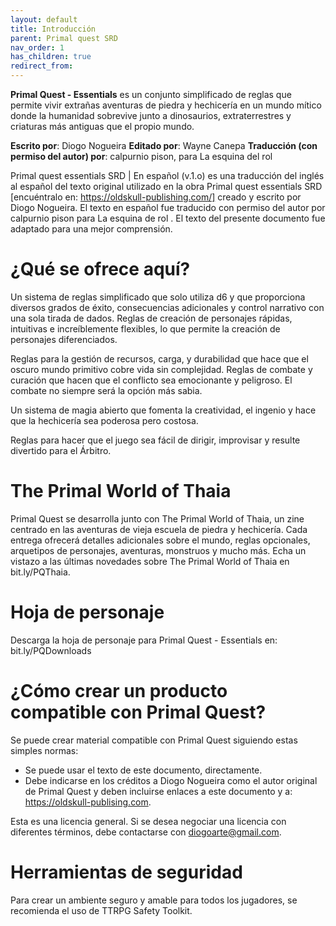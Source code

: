 ```yaml
---
layout: default
title: Introducción
parent: Primal quest SRD
nav_order: 1
has_children: true
redirect_from:
---
```


**Primal Quest - Essentials** es un conjunto simplificado de reglas que permite vivir extrañas aventuras de piedra y hechicería en un mundo mítico donde la humanidad sobrevive junto a dinosaurios, extraterrestres y criaturas más antiguas que el propio mundo.

**Escrito por**: Diogo Nogueira
**Editado por**: Wayne Canepa
**Traducción (con permiso del autor) por**: calpurnio pison, para La esquina del rol

Primal quest essentials SRD | En español (v.1.o) es una traducción del inglés al español del texto original utilizado en la obra Primal quest essentials SRD [encuéntralo en: https://oldskull-publishing.com/] creado y escrito por Diogo Nogueira. El texto en español fue traducido con permiso del autor por calpurnio pison para La esquina de rol .  El texto del presente documento fue adaptado para una mejor comprensión.

# ¿Qué se ofrece aquí?
Un sistema de reglas simplificado que solo utiliza d6 y que proporciona diversos grados de éxito, consecuencias adicionales y control narrativo con una sola tirada de dados.
Reglas de creación de personajes rápidas, intuitivas e increíblemente flexibles, lo que permite la creación de personajes diferenciados.

Reglas para la gestión de recursos, carga, y durabilidad que hace que el oscuro mundo primitivo cobre vida sin complejidad.
Reglas de combate y curación que hacen que el conflicto sea emocionante y peligroso.  El combate no siempre será la opción más sabia.

Un sistema de magia abierto que fomenta la creatividad, el ingenio y hace que la hechicería sea poderosa pero costosa.

Reglas para hacer que el juego sea fácil de dirigir, improvisar y resulte divertido para el Árbitro.

# The Primal World of Thaia

Primal Quest se desarrolla junto con The Primal World of Thaia, un zine centrado en las aventuras de vieja escuela de piedra y hechicería. Cada entrega ofrecerá detalles adicionales sobre el mundo, reglas opcionales, arquetipos de personajes, aventuras, monstruos y mucho más. Echa un vistazo a las últimas novedades sobre The Primal World of Thaia en bit.ly/PQThaia.

# Hoja de personaje

Descarga la hoja de personaje para Primal Quest - Essentials en: bit.ly/PQDownloads

# ¿Cómo crear un producto compatible con Primal Quest?

Se puede crear material compatible con Primal Quest siguiendo estas simples normas:

- Se puede usar el texto de este documento, directamente.
- Debe indicarse en los créditos a Diogo Nogueira como el autor original de Primal Quest y deben incluirse enlaces a este documento y a: https://oldskull-publising.com.

Esta es una licencia general. Si se desea negociar una licencia con diferentes términos, debe contactarse con diogoarte@gmail.com.

# Herramientas de seguridad
Para crear un ambiente seguro y amable para todos los jugadores, se recomienda el uso de TTRPG Safety Toolkit.
